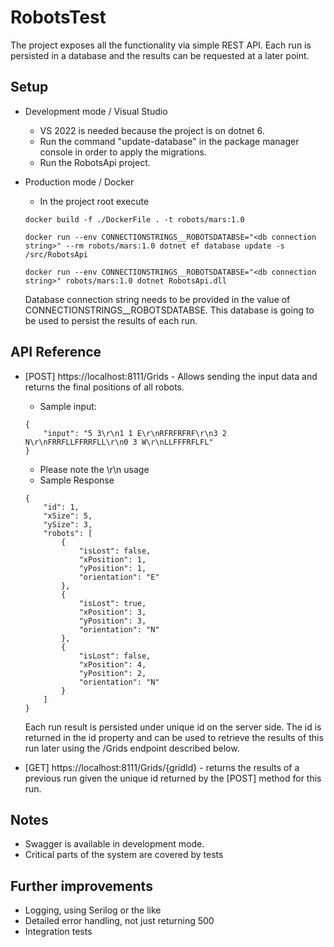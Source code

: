 # RobotsTest

The project exposes all the functionality via simple  REST API. Each run is persisted in a database and the results can be requested at a later point.

## Setup
- Development mode / Visual Studio
    - VS 2022 is needed because the project is on dotnet 6.
    - Run the command "update-database" in the package manager console in order to apply the migrations.
    - Run the RobotsApi project.
- Production mode / Docker
    - In the project root execute 

    ```
    docker build -f ./DockerFile . -t robots/mars:1.0

    docker run --env CONNECTIONSTRINGS__ROBOTSDATABSE="<db connection string>" --rm robots/mars:1.0 dotnet ef database update -s /src/RobotsApi

    docker run --env CONNECTIONSTRINGS__ROBOTSDATABSE="<db connection string>" robots/mars:1.0 dotnet RobotsApi.dll
    ```

    Database connection string needs to be provided in the value of CONNECTIONSTRINGS__ROBOTSDATABSE. This database is going to be used to persist the results of each run.

## API Reference
- [POST] https://localhost:8111/Grids - Allows sending the input data and returns the final positions of all robots.
    - Sample input: 

    ```
    {
        "input": "5 3\r\n1 1 E\r\nRFRFRFRF\r\n3 2 N\r\nFRRFLLFFRRFLL\r\n0 3 W\r\nLLFFFRFLFL"
    }
    ```

    - Please note the \r\n usage
    - Sample Response

    ```
    {
        "id": 1,
        "xSize": 5,
        "ySize": 3,
        "robots": [
            {
                "isLost": false,
                "xPosition": 1,
                "yPosition": 1,
                "orientation": "E"
            },
            {
                "isLost": true,
                "xPosition": 3,
                "yPosition": 3,
                "orientation": "N"
            },
            {
                "isLost": false,
                "xPosition": 4,
                "yPosition": 2,
                "orientation": "N"
            }
        ]
    }
    ```

    Each run result is persisted under unique id on the server side. The id is returned in the id property and can be used to retrieve the results of this run later using the /Grids endpoint described below.

- [GET] https://localhost:8111/Grids/{gridId} - returns the results of a previous run given the unique id returned by the [POST] method for this run.
        
## Notes
- Swagger is available in development mode.
- Critical parts of the system are covered by tests
    
## Further improvements
- Logging, using Serilog or the like
- Detailed error handling, not just returning 500
- Integration tests
